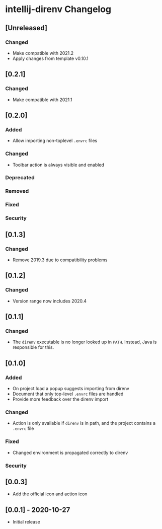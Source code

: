 <!-- Keep a Changelog guide -> https://keepachangelog.com -->

# intellij-direnv Changelog

## [Unreleased]
### Changed
- Make compatible with 2021.2
- Apply changes from template v0.10.1

## [0.2.1]
### Changed
- Make compatible with 2021.1

## [0.2.0]
### Added
- Allow importing non-toplevel `.envrc` files

### Changed
- Toolbar action is always visible and enabled

### Deprecated

### Removed

### Fixed

### Security

## [0.1.3]
### Changed
- Remove 2019.3 due to compatibility problems

## [0.1.2]
### Changed
- Version range now includes 2020.4

## [0.1.1]

### Changed
- The `direnv` executable is no longer looked up in `PATH`. Instead, Java is responsible for this.

## [0.1.0]
### Added
- On project load a popup suggests importing from direnv
- Document that only top-level `.envrc` files are handled
- Provide more feedback over the direnv import

### Changed
- Action is only available if `direnv` is in path, and the project contains a `.envrc` file

### Fixed
- Changed environment is propagated correctly to direnv

### Security
## [0.0.3]
- Add the official icon and action icon


## [0.0.1] - 2020-10-27
- Initial release
